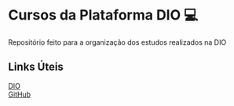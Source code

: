 # Cursos da Plataforma DIO :computer:
Repositório feito para a organização dos estudos realizados na DIO

## Links Úteis
[DIO](https://www.dio.me/)<br>
[GitHub](https://github.com/)


